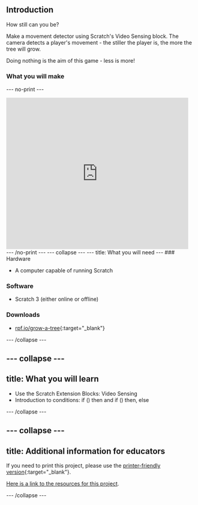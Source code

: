 ## Introduction

How still can you be?

Make a movement detector using Scratch's Video Sensing block. The camera detects a player's movement - the stiller the player is, the more the tree will grow.

Doing nothing is the aim of this game - less is more!

### What you will make

--- no-print ---
<div class="scratch-preview">
  <iframe allowtransparency="true" width="485" height="402" src="https://scratch.mit.edu/projects/embed/396479175"
frameborder="0"></iframe>
</div>
--- /no-print ---
--- collapse ---
---
title: What you will need
---
### Hardware

+ A computer capable of running Scratch

### Software

+ Scratch 3 (either online or offline)

### Downloads

+ [rpf.io/grow-a-tree](http://rpf.io/grow-a-tree){:target="_blank"}

--- /collapse ---

--- collapse ---
---
title: What you will learn
---

+ Use the Scratch Extension Blocks: Video Sensing
+ Introduction to conditions: if () then and if () then, else

--- /collapse ---

--- collapse ---
---
title: Additional information for educators
---

If you need to print this project, please use the [printer-friendly version](https://projects.raspberrypi.org/en/projects/project-name/print){:target="_blank"}.

[Here is a link to the resources for this project](http://rpf.io/project-name-go).

--- /collapse ---
